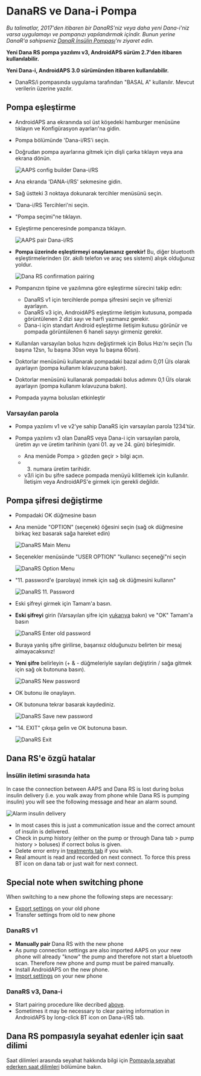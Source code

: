 # DanaRS ve Dana-i Pompa

*Bu talimatlar, 2017'den itibaren bir DanaRS'niz veya daha yeni Dana-i'niz varsa uygulamayı ve pompanızı yapılandırmak içindir. Bunun yerine DanaR'a sahipseniz [DanaR İnsülin Pompası](./DanaR-Insulin-Pump)'nı ziyaret edin.*

**Yeni Dana RS pompa yazılımı v3, AndroidAPS sürüm 2.7'den itibaren kullanılabilir.**

**Yeni Dana-i, AndroidAPS 3.0 sürümünden itibaren kullanılabilir.**

* DanaRS/i pompasında uygulama tarafından "BASAL A" kullanılır. Mevcut verilerin üzerine yazılır.

## Pompa eşleştirme

* AndroidAPS ana ekranında sol üst köşedeki hamburger menüsüne tıklayın ve Konfigürasyon ayarları'na gidin.
* Pompa bölümünde 'Dana-i/RS'i seçin.
* Doğrudan pompa ayarlarına gitmek için dişli çarka tıklayın veya ana ekrana dönün.
    
    ![AAPS config builder Dana-i/RS](../images/DanaRS_i_ConfigB.png)

* Ana ekranda 'DANA-i/RS' sekmesine gidin.

* Sağ üstteki 3 noktaya dokunarak tercihler menüsünü seçin. 
* 'Dana-i/RS Tercihleri'ni seçin.
* "Pompa seçimi"ne tıklayın.
* Eşleştirme penceresinde pompanıza tıklayın.
    
    ![AAPS pair Dana-i/RS](../images/DanaRS_i_Pairing.png)

* **Pompa üzerinde eşleştirmeyi onaylamanız gerekir!** Bu, diğer bluetooth eşleştirmelerinden (ör. akıllı telefon ve araç ses sistemi) alışık olduğunuz yoldur.
    
    ![Dana RS confirmation pairing](../images/DanaRS_Pairing.png)

* Pompanızın tipine ve yazılımına göre eşleştirme sürecini takip edin:
    
    * DanaRS v1 için tercihlerde pompa şifresini seçin ve şifrenizi ayarlayın.
    * DanaRS v3 için, AndroidAPS eşleştirme iletişim kutusuna, pompada görüntülenen 2 dizi sayı ve harfi yazmanız gerekir.
    * Dana-i için standart Android eşleştirme iletişim kutusu görünür ve pompada görüntülenen 6 haneli sayıyı girmeniz gerekir.

* Kullanılan varsayılan bolus hızını değiştirmek için Bolus Hızı'nı seçin (1u başına 12sn, 1u başına 30sn veya 1u başına 60sn).

* Doktorlar menüsünü kullanarak pompadaki bazal adımı 0,01 Ü/s olarak ayarlayın (pompa kullanım kılavuzuna bakın).
* Doktorlar menüsünü kullanarak pompadaki bolus adımını 0,1 Ü/s olarak ayarlayın (pompa kullanım kılavuzuna bakın).
* Pompada yayma bolusları etkinleştir

### Varsayılan parola

* Pompa yazılımı v1 ve v2'ye sahip DanaRS için varsayılan parola 1234'tür.
* Pompa yazılımı v3 olan DanaRS veya Dana-i için varsayılan parola, üretim ayı ve üretim tarihinin (yani 01. ay ve 24. gün) birleşimidir.
    
    * Ana menüde Pompa > gözden geçir > bilgi açın. 
    * 3. numara üretim tarihidir. 
    * v3/i için bu şifre sadece pompada menüyü kilitlemek için kullanılır. İletişim veya AndroidAPS'e girmek için gerekli değildir.

## Pompa şifresi değiştirme

* Pompadaki OK düğmesine basın
* Ana menüde "OPTION" (seçenek) öğesini seçin (sağ ok düğmesine birkaç kez basarak sağa hareket edin)
    
    ![DanaRS Main Menu](../images/DanaRSPW_01_MainMenu.png)

* Seçenekler menüsünde "USER OPTION" "kullanıcı seçeneği"ni seçin
    
    ![DanaRS Option Menu](../images/DanaRSPW_02_OptionMenu.png)

* "11. password'e (parolaya) inmek için sağ ok düğmesini kullanın"
    
    ![DanaRS 11. Password](../images/DanaRSPW_03_11PW.png)

* Eski şifreyi girmek için Tamam'a basın.

* **Eski şifreyi** girin (Varsayılan şifre için [yukarıya](#default-password) bakın) ve "OK" Tamam'a basın
    
    ![DanaRS Enter old password](../images/DanaRSPW_04_11PWenter.png)

* Buraya yanlış şifre girilirse, başarısız olduğunuzu belirten bir mesaj almayacaksınız!

* **Yeni şifre** belirleyin (+ & - düğmeleriyle sayıları değiştirin / sağa gitmek için sağ ok butonuna basın).
    
    ![DanaRS New password](../images/DanaRSPW_05_PWnew.png)

* OK butonu ile onaylayın.

* OK butonuna tekrar basarak kaydediniz.
    
    ![DanaRS Save new password](../images/DanaRSPW_06_PWnewSave.png)

* "14. EXIT" çıkışa gelin ve OK butonuna basın.
    
    ![DanaRS Exit](../images/DanaRSPW_07_Exit.png)

## Dana RS'e özgü hatalar

### İnsülin iletimi sırasında hata

In case the connection between AAPS and Dana RS is lost during bolus insulin delivery (i.e. you walk away from phone while Dana RS is pumping insulin) you will see the following message and hear an alarm sound.

![Alarm insulin delivery](../images/DanaRS_Error_bolus.png)

* In most cases this is just a communication issue and the correct amount of insulin is delivered.
* Check in pump history (either on the pump or through Dana tab > pump history > boluses) if correct bolus is given.
* Delete error entry in [treatments tab](../Getting-Started/Screenshots#carb-correction) if you wish.
* Real amount is read and recorded on next connect. To force this press BT icon on dana tab or just wait for next connect.

## Special note when switching phone

When switching to a new phone the following steps are necessary:

* [Export settings](../Usage/ExportImportSettings#export-settings) on your old phone
* Transfer settings from old to new phone

### DanaRS v1

* **Manually pair** Dana RS with the new phone
* As pump connection settings are also imported AAPS on your new phone will already "know" the pump and therefore not start a bluetooth scan. Therefore new phone and pump must be paired manually.
* Install AndroidAPS on the new phone.
* [Import settings](../Usage/ExportImportSettings#import-settings) on your new phone

### DanaRS v3, Dana-i

* Start pairing procedure like decribed [above](#pairing-pump).
* Sometimes it may be necessary to clear pairing information in AndroidAPS by long-click BT icon on Dana-i/RS tab.

## Dana RS pompasıyla seyahat edenler için saat dilimi

Saat dilimleri arasında seyahat hakkında bilgi için [Pompayla seyahat ederken saat dilimleri](../Usage/Timezone-traveling#danarv2-danars) bölümüne bakın.